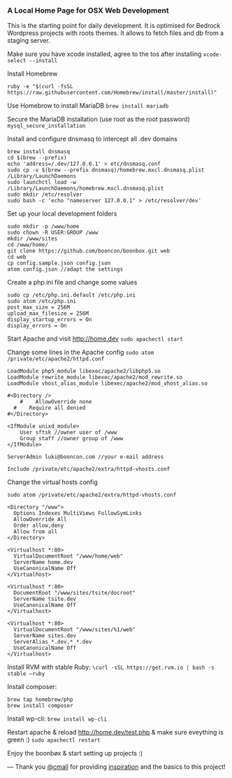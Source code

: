 ### A Local Home Page for OSX Web Development

This is the starting point for daily development. It is optimised for Bedrock Wordpress projects with roots themes. It allows to fetch files and db from a staging server.

Make sure you have xcode installed, agree to the tos after installing
`xcode-select --install`

Install Homebrew
```
ruby -e "$(curl -fsSL https://raw.githubusercontent.com/Homebrew/install/master/install)"
```

Use Homebrow to install MariaDB
`brew install mariadb`


Secure the MariaDB installation (use root as the root password)
`mysql_secure_installation`


Install and configure dnsmasq to intercept all .dev domains
```
brew install dnsmasq
cd $(brew --prefix)
echo 'address=/.dev/127.0.0.1' > etc/dnsmasq.conf
sudo cp -v $(brew --prefix dnsmasq)/homebrew.mxcl.dnsmasq.plist /Library/LaunchDaemons
sudo launchctl load -w /Library/LaunchDaemons/homebrew.mxcl.dnsmasq.plist
sudo mkdir /etc/resolver
sudo bash -c 'echo "nameserver 127.0.0.1" > /etc/resolver/dev'
```


Set up your local development folders
```
sudo mkdir -p /www/home
sudo chown -R USER:GROUP /www
mkdir /www/sites
cd /www/home/
git clone https://github.com/booncon/boonbox.git web
cd web
cp config.sample.json config.json
atom config.json //adapt the settings
```


Create a php.ini file and change some values
```
sudo cp /etc/php.ini.default /etc/php.ini
sudo atom /etc/php.ini
post_max_size = 256M
upload_max_filesize = 256M
display_startup_errors = On
display_errors = On
```


Start Apache and visit http://home.dev
`sudo apachectl start`


Change some lines in the Apache config
`sudo atom /private/etc/apache2/httpd.conf`
```
LoadModule php5_module libexec/apache2/libphp5.so
LoadModule rewrite_module libexec/apache2/mod_rewrite.so
LoadModule vhost_alias_module libexec/apache2/mod_vhost_alias.so

#<Directory />
	#    AllowOverride none
  #    Require all denied
#</Directory>

<IfModule unixd_module>
	User sftsk //owner user of /www
	Group staff //owner group of /www
</IfModule>

ServerAdmin luki@booncon.com //your e-mail address

Include /private/etc/apache2/extra/httpd-vhosts.conf
```


Change the virtual hosts config

`sudo atom /private/etc/apache2/extra/httpd-vhosts.conf`
```
<Directory "/www">
  Options Indexes MultiViews FollowSymLinks
  AllowOverride All
  Order allow,deny
  Allow from all
</Directory>

<Virtualhost *:80>
  VirtualDocumentRoot "/www/home/web"
  ServerName home.dev
  UseCanonicalName Off
</Virtualhost>

<Virtualhost *:80>
  DocumentRoot "/www/sites/tsite/docroot"
  ServerName tsite.dev
  UseCanonicalName Off
</Virtualhost>

<Virtualhost *:80>
  VirtualDocumentRoot "/www/sites/%1/web"
  ServerName sites.dev
  ServerAlias *.dev.* *.dev 
  UseCanonicalName Off
</Virtualhost>
```

Install RVM with stable Ruby:
`\curl -sSL https://get.rvm.io | bash -s stable —ruby`

Install composer:
```
brew tap homebrew/php
brew install composer
```

Install wp-cli:
`brew install wp-cli`

Restart apache & reload http://home.dev/test.php & make sure eveything is green :)
`sudo apachectl restart`

Enjoy the boonbøx & start setting up projects :)

—
Thank you [@cmall](https://twitter.com/cmall) for providing [inspiration](http://mallinson.ca/post/osx-web-development) and the basics to this project!
